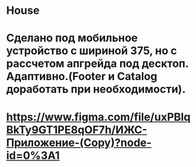 # House
# Сделано под мобильное устройство с шириной 375, но с рассчетом апгрейда под десктоп. Адаптивно.(Footer  и Catalog доработать при необходимости).
# https://www.figma.com/file/uxPBlqBkTy9GT1PE8qOF7h/ИЖС-Приложение-(Copy)?node-id=0%3A1 
